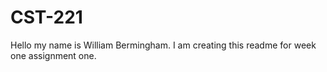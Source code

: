 # CST-221
Hello my name is William Bermingham. I am creating this readme for week one assignment one.
